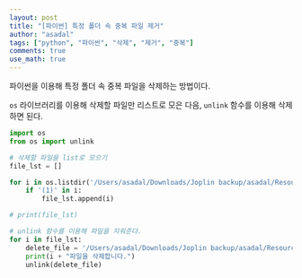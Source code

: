 ```yaml
---
layout: post
title: "[파이썬] 특정 폴더 속 중복 파일 제거"
author: "asadal"
tags: ["python", "파이썬", "삭제", "제거", "중복"]
comments: true
use_math: true
---
```


파이썬을 이용해 특정 폴더 속 중복 파일을 삭제하는 방법이다.

`os` 라이브러리를 이용해 삭제할 파일만 리스트로 모은 다음, `unlink` 함수를 이용해 삭제하면 된다.

```python
import os
from os import unlink

# 삭제할 파일을 list로 모으기
file_lst = []

for i in os.listdir('/Users/asadal/Downloads/Joplin backup/asadal/Resources/'):
    if '(1)' in i:
        file_lst.append(i)

# print(file_lst)

# unlink 함수를 이용해 파일을 지워준다.
for i in file_lst:
    delete_file = '/Users/asadal/Downloads/Joplin backup/asadal/Resources/' + i
    print(i + "파일을 삭제합니다.")
    unlink(delete_file)
```

